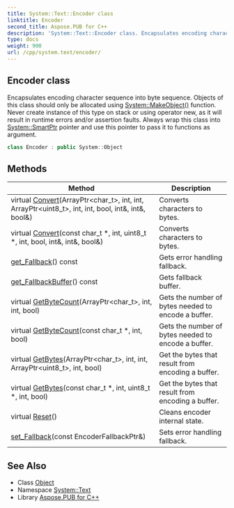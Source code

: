 ```yaml
---
title: System::Text::Encoder class
linktitle: Encoder
second_title: Aspose.PUB for C++
description: 'System::Text::Encoder class. Encapsulates encoding character sequence into byte sequence. Objects of this class should only be allocated using System::MakeObject() function. Never create instance of this type on stack or using operator new, as it will result in runtime errors and/or assertion faults. Always wrap this class into System::SmartPtr pointer and use this pointer to pass it to functions as argument in C++.'
type: docs
weight: 900
url: /cpp/system.text/encoder/
---
```

## Encoder class


Encapsulates encoding character sequence into byte sequence. Objects of this class should only be allocated using [System::MakeObject()](../../system/makeobject/) function. Never create instance of this type on stack or using operator new, as it will result in runtime errors and/or assertion faults. Always wrap this class into [System::SmartPtr](../../system/smartptr/) pointer and use this pointer to pass it to functions as argument.

```cpp
class Encoder : public System::Object
```

## Methods

| Method | Description |
| --- | --- |
| virtual [Convert](./convert/)(ArrayPtr\<char_t\>, int, int, ArrayPtr\<uint8_t\>, int, int, bool, int\&, int\&, bool\&) | Converts characters to bytes. |
| virtual [Convert](./convert/)(const char_t *, int, uint8_t *, int, bool, int\&, int\&, bool\&) | Converts characters to bytes. |
| [get_Fallback](./get_fallback/)() const | Gets error handling fallback. |
| [get_FallbackBuffer](./get_fallbackbuffer/)() const | Gets fallback buffer. |
| virtual [GetByteCount](./getbytecount/)(ArrayPtr\<char_t\>, int, int, bool) | Gets the number of bytes needed to encode a buffer. |
| virtual [GetByteCount](./getbytecount/)(const char_t *, int, bool) | Gets the number of bytes needed to encode a buffer. |
| virtual [GetBytes](./getbytes/)(ArrayPtr\<char_t\>, int, int, ArrayPtr\<uint8_t\>, int, bool) | Get the bytes that result from encoding a buffer. |
| virtual [GetBytes](./getbytes/)(const char_t *, int, uint8_t *, int, bool) | Get the bytes that result from encoding a buffer. |
| virtual [Reset](./reset/)() | Cleans encoder internal state. |
| [set_Fallback](./set_fallback/)(const EncoderFallbackPtr\&) | Sets error handling fallback. |
## See Also

* Class [Object](../../system/object/)
* Namespace [System::Text](../)
* Library [Aspose.PUB for C++](../../)
